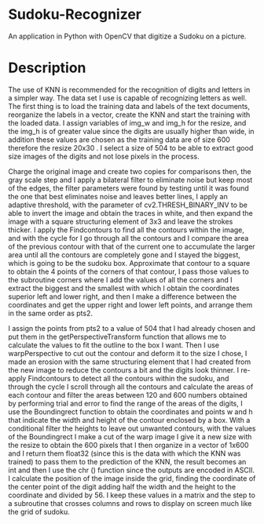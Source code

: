 # Sudoku-Recognizer
An application in Python with OpenCV that digitize a Sudoku on a picture.

# Description
The use of KNN is recommended for the recognition of digits and letters in a simpler way. The data set I use is capable of recognizing letters as well. The first thing is to load the training data and labels of the text documents, reorganize the labels in a vector, create the KNN and start the training with the loaded data. I assign variables of img_w and img_h for the resize, and the img_h is of greater value since the digits are usually higher than wide, in addition these values are chosen as the training data are of size 600 therefore the resize 20x30 . I select a size of 504 to be able to extract good size images of the digits and not lose pixels in the process. 

Charge the original image and create two copies for comparisons then, the gray scale step and I apply a bilateral filter to eliminate noise but keep most of the edges, the filter parameters were found by testing until it was found the one that best eliminates noise and leaves better lines, I apply an adaptive threshold, with the parameter of cv2.THRESH_BINARY_INV to be able to invert the image and obtain the traces in white, and then expand the image with a square structuring element of 3x3 and leave the strokes thicker. I apply the Findcontours to find all the contours within the image, and with the cycle for I go through all the contours and I compare the area of the previous contour with that of the current one to accumulate the larger area until all the contours are completely gone and I stayed the biggest, which is going to be the sudoku box. Approximate that contour to a square to obtain the 4 points of the corners of that contour, I pass those values to the subroutine corners where I add the values of all the corners and I extract the biggest and the smallest with which I obtain the coordinates superior left and lower right, and then I make a difference between the coordinates and get the upper right and lower left points, and arrange them in the same order as pts2. 

I assign the points from pts2 to a value of 504 that I had already chosen and put them in the getPerspectiveTransform function that allows me to calculate the values to fit the outline to the box I want. Then I use warpPerspective to cut out the contour and deform it to the size I chose, I made an erosion with the same structuring element that I had created from the new image to reduce the contours a bit and the digits look thinner. I re-apply Findcontours to detect all the contours within the sudoku, and through the cycle I scroll through all the contours and calculate the areas of each contour and filter the areas between 120 and 600 numbers obtained by performing trial and error to find the range of the areas of the digits, I use the Boundingrect function to obtain the coordinates and points w and h that indicate the width and height of the contour enclosed by a box. With a conditional filter the heights to leave out unwanted contours, with the values of the Boundingrect I make a cut of the warp image I give it a new size with the resize to obtain the 600 pixels that I then organize in a vector of 1x600 and I return them float32 (since this is the data with which the KNN was trained) to pass them to the prediction of the KNN, the result becomes an int and then I use the chr () function since the outputs are encoded in ASCII. I calculate the position of the image inside the grid, finding the coordinate of the center point of the digit adding half the width and the height to the coordinate and divided by 56. I keep these values in a matrix and the step to a subroutine that crosses columns and rows to display on screen much like the grid of sudoku.
